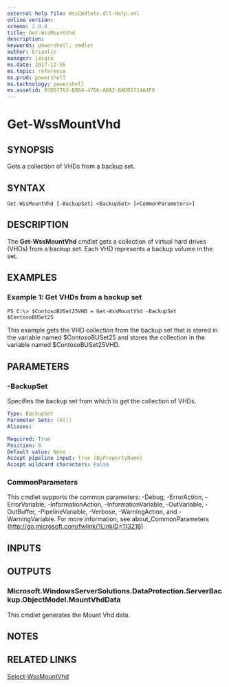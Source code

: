 ```yaml
---
external help file: WssCmdlets.dll-Help.xml
online version: 
schema: 2.0.0
title: Get-WssMountVhd
description: 
keywords: powershell, cmdlet
author: brianlic
manager: jasgro
ms.date: 2017-12-05
ms.topic: reference
ms.prod: powershell
ms.technology: powershell
ms.assetid: 07D67763-DB64-47D6-ADA2-BADD3714A4F8
---
```


# Get-WssMountVhd

## SYNOPSIS
Gets a collection of VHDs from a backup set.

## SYNTAX

```
Get-WssMountVhd [-BackupSet] <BackupSet> [<CommonParameters>]
```

## DESCRIPTION
The **Get-WssMountVhd** cmdlet gets a collection of virtual hard drives (VHDs) from a backup set.
Each VHD represents a backup volume in the set.

## EXAMPLES

### Example 1: Get VHDs from a backup set
```
PS C:\> $ContosoBUSet25VHD = Get-WssMountVhd -BackupSet $ContosoBUSet25
```

This example gets the VHD collection from the backup set that is stored in the variable named $ContosoBUSet25 and stores the collection in the variable named $ContosoBUSet25VHD.

## PARAMETERS

### -BackupSet
Specifies the backup set from which to get the collection of VHDs.

```yaml
Type: BackupSet
Parameter Sets: (All)
Aliases: 

Required: True
Position: 0
Default value: None
Accept pipeline input: True (ByPropertyName)
Accept wildcard characters: False
```

### CommonParameters
This cmdlet supports the common parameters: -Debug, -ErrorAction, -ErrorVariable, -InformationAction, -InformationVariable, -OutVariable, -OutBuffer, -PipelineVariable, -Verbose, -WarningAction, and -WarningVariable. For more information, see about_CommonParameters (http://go.microsoft.com/fwlink/?LinkID=113216).

## INPUTS

## OUTPUTS

### Microsoft.WindowsServerSolutions.DataProtection.ServerBackup.ObjectModel.MountVhdData
This cmdlet generates the Mount Vhd data.

## NOTES

## RELATED LINKS

[Select-WssMountVhd](./Select-WssMountVhd.md)

